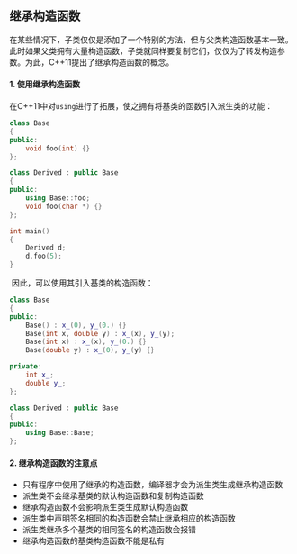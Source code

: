 ## 继承构造函数

​	在某些情况下，子类仅仅是添加了一个特别的方法，但与父类构造函数基本一致。此时如果父类拥有大量构造函数，子类就同样要复制它们，仅仅为了转发构造参数。为此，C++11提出了继承构造函数的概念。

#### 1. 使用继承构造函数

​	在C++11中对`using`进行了拓展，使之拥有将基类的函数引入派生类的功能：

```C++
class Base
{
public:
    void foo(int) {}
};

class Derived : public Base
{
public:
    using Base::foo;
    void foo(char *) {}
};

int main()
{
    Derived d;
    d.foo(5);
}
```

​	因此，可以使用其引入基类的构造函数：

```C++
class Base
{
public:
    Base() : x_(0), y_(0.) {}
    Base(int x, double y) : x_(x), y_(y);
    Base(int x) : x_(x), y_(0.) {}
    Base(double y) : x_(0), y_(y) {}

private:
    int x_;
    double y_;
};

class Derived : public Base
{
public:
    using Base::Base;
};
```

#### 2. 继承构造函数的注意点

* 只有程序中使用了继承的构造函数，编译器才会为派生类生成继承构造函数
* 派生类不会继承基类的默认构造函数和复制构造函数
* 继承构造函数不会影响派生类生成默认构造函数
* 派生类中声明签名相同的构造函数会禁止继承相应的构造函数
* 派生类继承多个基类的相同签名的构造函数会报错
* 继承构造函数的基类构造函数不能是私有